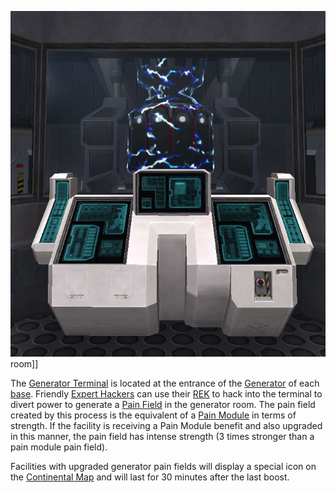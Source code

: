 ![](../images/GenTerm.jpg "fig:GenTerm.jpg") room\]\]

The [Generator Terminal](Generator_Terminal.md) is located at the entrance of
the [Generator](Generator.md) of each [base](../locations/Facilities.md).
Friendly [Expert Hackers](../certifications/Expert_Hacking.md) can use their
[REK](../weapons/Remote_Electronics_Kit.md) to hack into the terminal to divert
power to generate a [Pain Field](../terminology/Pain_Field.md) in the generator
room. The pain field created by this process is the equivalent of a
[Pain Module](../etc/Pain_Module.md) in terms of strength. If the facility is
receiving a Pain Module benefit and also upgraded in this manner, the pain field
has intense strength (3 times stronger than a pain module pain field).

Facilities with upgraded generator pain fields will display a special icon on
the [Continental Map](../etc/Continental_Map.md) and will last for 30 minutes
after the last boost.

<!--[Category:Game Items](Category:Game_Items.md)-->
